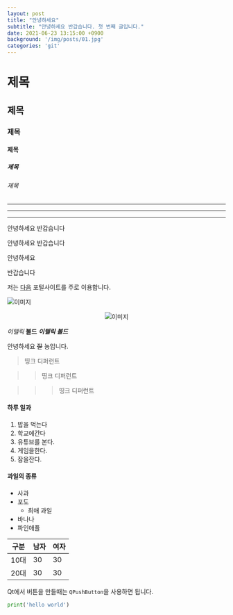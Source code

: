 ```yaml
---
layout: post
title: "안녕하세요"
subtitle: "안녕하세요 반갑습니다. 첫 번째 글입니다."
date: 2021-06-23 13:15:00 +0900
background: '/img/posts/01.jpg'
categories: 'git'
---
```

# 제목

## 제목

### 제목

#### 제목

##### 제목

###### 제목

***

---

___

안녕하세요 반갑습니다

안녕하세요
반갑습니다

안녕하세요

반갑습니다

저는 [다음](http://daum.net) 포털사이트를 주로 이용합니다.

![이미지](https://img1.daumcdn.net/thumb/R720x0.q80/?scode=mtistory2&fname=http%3A%2F%2Fcfile7.uf.tistory.com%2Fimage%2F24283C3858F778CA2EFABE)

<p style ="text-align:center;"><img src="https://img1.daumcdn.net/thumb/R720x0.q80/?scode=mtistory2&fname=http%3A%2F%2Fcfile7.uf.tistory.com%2Fimage%2F24283C3858F778CA2EFABE" alt="이미지">
</p>

*이텔릭* **볼드** ***이텔릭 볼드***

안녕하세요 ~~잘~~ 뇽입니다.

> 띵크 디퍼런트

>> 띵크 디퍼런트

>>> 띵크 디퍼런트

#### 하루 일과

1. 밥을 먹는다
1. 학교에간다
1. 유튜브를 본다.
1. 게임을한다.
1. 잠을잔다.

#### 과일의 종류

- 사과
- 포도
  - 최애 과일
- 바나나
- 파인애플

| 구분 | 남자 | 여자 |
| --- | --- | --- |
| 10대 | 30 | 30 |
| 20대 | 30 | 30 |

Qt에서 버튼을 만들때는 `QPushButton`을 사용하면 됩니다.

```python
print('hello world')
```




